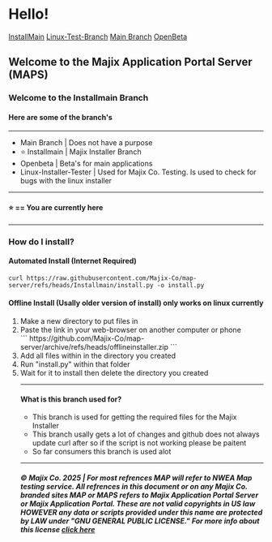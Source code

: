 <!-- <style>
  .license {
    color: blue;
    text-decoration: bold;
  }
  .license:hover{
    color: purple;
    text-decoration: underline;
    background-color: cyan;
    border-radius: 10px;
    padding: 2px;
  }
  .navbar {
    color: white;
    text-decoration: none;
    background-color: gray;
    border-radius: 5px;
    padding: 5px;
  }
  .navapps {
    color: white;
    background-color: #5D9B9B;
    padding: 5px;
    border-radius: 5px;
  }
  .navapps:hover {
    color: white;
    background-color:rgba(28, 113, 11, 0.86);
    padding: 5px;
    border-radius: 5px;
    text-decoration: none;
  }
  .navapps-active {
    color: white;
    background-color:rgb(9, 144, 255);
    border-radius: 5px;
    padding: 5px;
  }

  .navapps-active:hover {
    background-color: rgba(28, 113, 11, 0.86);
    border-radius: 5px
    border-style: solid;
    color: white;
    padding: 5px;
    text-decoration: none;
  }
</style> -->
<h1>Hello!</h1>
<div class="navbar" style="border: black">
<a class="navapps-active" href="https://github.com/Majix-Co/map-server/tree/Installmain">InstallMain</a>
<a class="navapps" href="https://github.com/Majix-Co/map-server/tree/main">Linux-Test-Branch</a>
<a class="navapps" href="https://github.com/Majix-Co/map-server/tree/main">Main Branch</a>
<a class ="navapps" href="https://github.com/Majix-Co/map-server/tree/Openbeta">OpenBeta</a>
</div>
<h2> Welcome to the Majix Application Portal Server (MAPS)</h2>
<h3> Welcome to the Installmain Branch</h3>
<h4>Here are some of the branch's</h4>
<hr>
<ul>
  <li>Main Branch | Does not have a purpose
  <li>&#11088; Installmain | Majix Installer Branch</li>
  <li>Openbeta | Beta's for main applications</li>
  <li>Linux-Installer-Tester | Used for Majix Co. Testing. Is used to check for bugs with the linux installer</li>
</ul>
<hr>
<h4> &#11088; == You are currently here</h4>
<hr>
<h3> How do I install?</h4>
<h4> Automated Install (Internet Required)</h4>

```
curl https://raw.githubusercontent.com/Majix-Co/map-server/refs/heads/Installmain/install.py -o install.py
```

<h4> Offline Install (Usally older version of install) only works on linux currently</h4>
<ol>
  <li> Make a new directory to put files in</li>
  <li>Paste the link in your web-browser on another computer or phone</li>
  ```
  https://github.com/Majix-Co/map-server/archive/refs/heads/offlineinstaller.zip
  ```
  <li> Add all files within in the directory you created</li>
  <li> Run "install.py" within that folder</li>
  <li> Wait for it to install then delete the directory you created</li>
<hr>
<h4> What is this branch used for?</h4>
<ul>
  <li> This branch is used for getting the required files for the Majix Installer</li>
  <li> This branch usally gets a lot of changes and github does not always update curl after so if the script is not working please be paitent</li>
  <li>So far consumers this branch is used alot</li>
</ul>
<hr>
<h5> © Majix Co. 2025 | For most refrences MAP will refer to NWEA Map testing service. All refrences in this document or on any Majix Co. branded sites MAP or MAPS refers to Majix Application Portal Server or Majix Application Portal. These are not valid copyrights in US law HOWEVER any data or scripts provided under this name are protected by LAW under "GNU GENERAL PUBLIC LICENSE." For more info about this license <a class="license" href="https://www.gnu.org/licenses/gpl-3.0.en.html">click here</a></h5>
